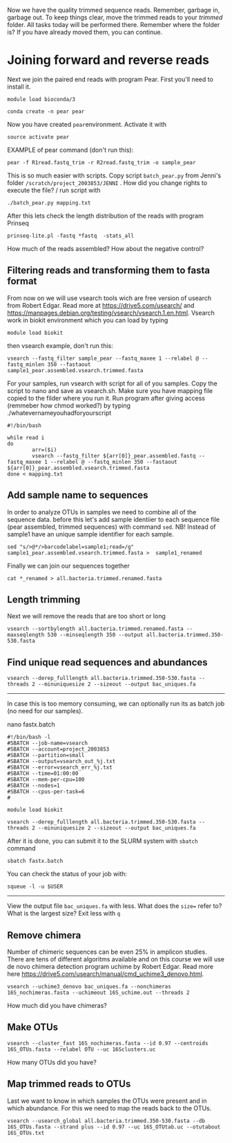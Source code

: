 Now we have the quality trimmed sequence reads. Remember, garbage in, garbage out. To keep things clear, move the trimmed reads to your *trimmed* folder. All tasks today will be performed there. Remember where the folder is? If you have already moved them, you can continue.


# Joining forward and reverse reads

Next we join the paired end reads with program Pear. First you'll need to install it. 

```
module load bioconda/3

conda create -n pear pear
```
Now you have created `pear`environment. Activate it with 
```
source activate pear
```

EXAMPLE of pear command (don't run this):
```
pear -f R1read.fastq_trim -r R2read.fastq_trim -o sample_pear
```

This is so much easier with scripts. Copy script `batch_pear.py` from Jenni's folder `/scratch/project_2003853/JENNI`
. How did you change rights to execute the file?
/
run script with

```
./batch_pear.py mapping.txt
```

After this lets check the length distribution of the reads with program Prinseq

```
prinseq-lite.pl -fastq *fastq  -stats_all
```


How much of the reads assembled? How about the negative control?

## Filtering reads and transforming them to fasta format
From now on we will use vsearch tools wich are free version of usearch from Robert Edgar. Read more at https://drive5.com/usearch/ and https://manpages.debian.org/testing/vsearch/vsearch.1.en.html. Vsearch work in biokit environment which you can load by typing


```
module load biokit
```
then vsearch example, don't run this:

```
vsearch --fastq_filter sample_pear --fastq_maxee 1 --relabel @ --fastq_minlen 350 --fastaout sample1_pear.assembled.vsearch.trimmed.fasta
```
For your samples, run vsearch with script for all of you samples. Copy the script to nano and save as vsearch.sh. Make sure you have mapping file copied to the filder where you run it. Run program after giving access (remmeber how chmod worked?) by typing ./whatevernameyouhadforyourscript

```
#!/bin/bash

while read i
do
        arr=($i)
        vsearch --fastq_filter ${arr[0]}_pear.assembled.fastq --fastq_maxee 1 --relabel @ --fastq_minlen 350 --fastaout ${arr[0]}_pear.assembled.vsearch.trimmed.fasta
done < mapping.txt
```

## Add sample name to sequences
In order to analyze OTUs in samples we need to combine all of the sequence data. before this let's add sample identiier to each sequence file (pear assembled, trimmed sequences) with command `sed`. NB! Instead of sample1 have an unique sample identifier for each sample. 

```
sed "s/>@*/>barcodelabel=sample1;read=/g"  sample1_pear.assembled.vsearch.trimmed.fasta >  sample1_renamed
```
Finally we can join our sequences together

```
cat *_renamed > all.bacteria.trimmed.renamed.fasta
```

## Length trimming
Next we will remove the reads that are too short or long

```
vsearch --sortbylength all.bacteria.trimmed.renamed.fasta --maxseqlength 530 --minseqlength 350 --output all.bacteria.trimmed.350-530.fasta

```

## Find unique read sequences and abundances
```
vsearch --derep_fulllength all.bacteria.trimmed.350-530.fasta --threads 2 --minuniquesize 2 --sizeout --output bac_uniques.fa
```
_______________________________________________________________________________________
In case this is too memory consuming, we can optionally run its as batch job (no need for our samples). 

nano fastx.batch

```
#!/bin/bash -l
#SBATCH --job-name=vsearch
#SBATCH --account=project_2003853
#SBATCH --partition=small
#SBATCH --output=vsearch_out_%j.txt
#SBATCH --error=vsearch_err_%j.txt
#SBATCH --time=01:00:00
#SBATCH --mem-per-cpu=100
#SBATCH --nodes=1  
#SBATCH --cpus-per-task=6
#

module load biokit

vsearch --derep_fulllength all.bacteria.trimmed.350-530.fasta --threads 2 --minuniquesize 2 --sizeout --output bac_uniques.fa
```
After it is done, you can submit it to the SLURM system with `sbatch` command

```
sbatch fastx.batch
```
You can check the status of your job with:

```
squeue -l -u $USER
```
________________________________________________________________________________________________________________________________

View the output file `bac_uniques.fa` with less. What does the `size=` refer to? What is the largest size? Exit less with `q`

## Remove chimera

Number of chimeric sequences can be even 25% in amplicon studies. There are tens of different algoritms available and on this course we will use de novo chimera detection program uchime by Robert Edgar. Read more here https://drive5.com/usearch/manual/cmd_uchime3_denovo.html. 

```
vsearch --uchime3_denovo bac_uniques.fa --nonchimeras 16S_nochimeras.fasta --uchimeout 16S_uchime.out --threads 2

```
How much did you have chimeras?

## Make OTUs

```
vsearch --cluster_fast 16S_nochimeras.fasta --id 0.97 --centroids 16S_OTUs.fasta --relabel OTU --uc 16Sclusters.uc
```
How many OTUs did you have? 

## Map trimmed reads to OTUs

Last we want to know in which samples the OTUs were present and in which abundance. For this we need to map the reads back to the OTUs. 


```
vsearch --usearch_global all.bacteria.trimmed.350-530.fasta --db 16S_OTUs.fasta --strand plus --id 0.97 --uc 16S_OTUtab.uc --otutabout 16S_OTUs.txt
```

